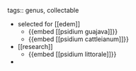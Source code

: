 tags:: genus, collectable

- selected for [[edem]]
	- {{embed [[psidium guajava]]}}
	- {{embed [[psidium cattleianum]]}}
- [[research]]
	- {{embed [[psidium littorale]]}}
-